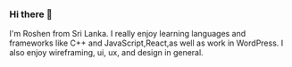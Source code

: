 ### Hi there 👋
I'm Roshen from Sri Lanka. I really enjoy learning languages and frameworks like C++ and JavaScript,React,as well as work in WordPress.
I also enjoy wireframing, ui, ux, and design in general.



